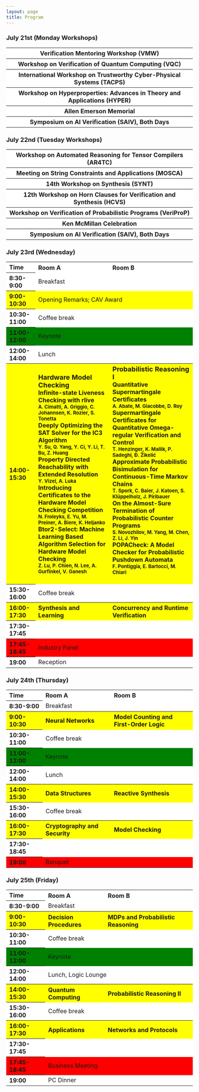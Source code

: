 ```yaml
---
layout: page
title: Program
---
```

<style>
    .workshop {
        text-align: center;
    }
    .workshop th {
        background: white;
        word-wrap: break-word;
        text-align: center;
    }

</style>

### July 21st (Monday Workshops)
<div class="workshop">

<table>
    <tr>
        <th>Verification Mentoring Workshop (VMW)</th>
    </tr>
    <tr>
        <th>Workshop on Verification of Quantum Computing (VQC)</th>
    </tr>
    <tr>
        <th>International Workshop on Trustworthy Cyber-Physical Systems (TACPS)</th>
    </tr>
    <tr>
        <th>Workshop on Hyperproperties: Advances in Theory and Applications (HYPER)</th>
    </tr>
    <tr>
        <th>Allen Emerson Memorial</th>
    </tr>
    <tr>
        <th>Symposium on AI Verification (SAIV), Both Days</th>
    </tr>
</table>
</div>

### July 22nd (Tuesday Workshops)

<div class="workshop">

<table>
    <tr>
        <th>Workshop on Automated Reasoning for Tensor Compilers (AR4TC)</th>
    </tr>
    <tr>
        <th>Meeting on String Constraints and Applications (MOSCA)</th>
    </tr>
    <tr>
        <th>14th Workshop on Synthesis (SYNT)</th>
    </tr>
    <tr>
        <th>12th Workshop on Horn Clauses for Verification and Synthesis (HCVS)</th>
    </tr>
    <tr>
        <th>Workshop on Verification of Probabilistic Programs (VeriProP)</th>
    </tr>
    <tr>
        <th>Ken McMillan Celebration</th>
    </tr>
    <tr>
        <th>Symposium on AI Verification (SAIV), Both Days</th>
    </tr>
</table>
</div>

### July 23rd (Wednesday)

<style>
    .schedule {
        text-align: left;
    }
    .schedule th {
        word-wrap: break-word;
        text-align: left;
    }
    .schedule td {
        word-wrap: break-word;
        text-align: left;
    }
    .schedule tr:nth-child(1) { background: white; }
    .schedule tr:nth-child(2) { background: white; }
    .schedule tr:nth-child(3) { background: yellow; }
    .schedule tr:nth-child(4) { background: white; }
    .schedule tr:nth-child(5) { background: green; }
    .schedule tr:nth-child(6) { background: white; }
    .schedule tr:nth-child(7) { background: yellow; }
    .schedule tr:nth-child(8) { background: white; }
    .schedule tr:nth-child(9) { background: yellow; }
    .schedule tr:nth-child(10) { background: white; }
    .schedule tr:nth-child(11) { background: red; }
    .schedule tr:nth-child(12) { background: white; }

</style>

<div class="schedule">

<table>
    <tr>
        <th>Time</th>
        <th>Room A</th>
        <th>Room B</th>
    </tr>
    <tr>
        <th>8:30-9:00</th>
        <td colspan="2">Breakfast</td>
    </tr>
    <tr>
        <th>9:00-10:30</th>
        <td colspan="2">Opening Remarks; CAV Award</td>
    </tr>
    <tr>
        <th>10:30-11:00</th>
        <td colspan="2">Coffee break</td>
    </tr>
    <tr>
        <th>11:00-12:00</th>
        <td colspan="2">Keynote</td>
    </tr>
    <tr>
        <th>12:00-14:00</th>
        <td colspan="2">Lunch</td>
    </tr>
    <tr>
        <th>14:00-15:30</th>
        <th><font size="4"> Hardware Model Checking </font><br>
        <font size="3"> Infinite-state Liveness Checking with rlive</font> <br>
        <font size="2"> A. Cimatti, A. Griggio, C. Johannsen, K. Rozier, S. Tonetta </font> <br>
        <font size="3">Deeply Optimizing the SAT Solver for the IC3 Algorithm</font> <br>
        <font size="2"> Y. Su, Q. Yang, Y. Ci, Y. Li, T. Bu, Z. Huang </font> <br>
        <font size="3">Property Directed Reachability with Extended Resolution</font> <br>
        <font size="2"> Y. Vizel, A. Luka </font> <br>
        <font size="3">Introducing Certificates to the Hardware Model Checking Competition</font> <br>
        <font size="2"> N. Froleyks, E. Yu, M. Preiner, A. Biere, K. Heljanko </font> <br>
        <font size="3"> Btor2-Select: Machine Learning Based Algorithm Selection for Hardware Model Checking</font> <br>
        <font size="2"> Z. Lu, P. Chien, N. Lee, A. Gurfinkel, V. Ganesh </font>
        </th>
        <th><font size="4">Probabilistic Reasoning I</font> <br>
        <font size="3">Quantitative Supermartingale Certificates</font> <br>
        <font size="2"> A. Abate, M. Giacobbe, D. Roy </font> <br>
        <font size="3">Supermartingale Certificates for Quantitative Omega-regular Verification and Control</font> <br>
        <font size="2"> T. Henzinger, K. Mallik, P. Sadeghi, Đ. Žikelić </font> <br>
        <font size="3">Approximate Probabilistic Bisimulation for Continuous-Time Markov Chains</font> <br>
        <font size="2"> T. Spork, C. Baier, J. Katoen, S. Klüppelholz, J. Piribauer </font> <br>
        <font size="3">On the Almost-Sure Termination of Probabilistic Counter Programs</font> <br>
        <font size="2"> S. Novozhilov, M. Yang, M. Chen, Z. Li, J. Yin </font> <br>
        <font size="3">POPACheck: A Model Checker for Probabilistic Pushdown Automata</font> <br>
        <font size="2"> F. Pontiggia, E. Bartocci, M. Chiari </font> <br>
          <br>
        </th>
    </tr>
    <tr>
        <th>15:30-16:00</th>
        <td colspan="2" >Coffee break</td>
    </tr>
    <tr>
        <th>16:00-17:30</th>
        <th>Synthesis and Learning</th>
        <th>Concurrency and Runtime Verification</th>
    </tr>
    <tr>
        <th>17:30-17:45</th>
        <td colspan="2" > </td>
    </tr>
    <tr>
        <th>17:45-18:45</th>
        <td colspan="2" > Industry Panel </td>
    </tr>
    <tr>
        <th>19:00</th>
        <td colspan="2" > Reception </td>
    </tr>
</table>	

</div>

### July 24th (Thursday)
<div class="schedule">

<table>
    <tr>
        <th>Time</th>
        <th>Room A</th>
        <th>Room B</th>
    </tr>
    <tr>
        <th>8:30-9:00</th>
        <td colspan="2" >Breakfast</td>
    </tr>
    <tr>
        <th>9:00-10:30</th>
        <th>Neural Networks</th>
        <th>Model Counting and First-Order Logic</th>
    </tr>
    <tr>
        <th>10:30-11:00</th>
        <td colspan="2" >Coffee break</td>
    </tr>
    <tr>
        <th>11:00-12:00</th>
        <td colspan="2" >Keynote</td>
    </tr>
    <tr>
        <th>12:00-14:00</th>
        <td colspan="2" >Lunch</td>
    </tr>
    <tr>
        <th>14:00-15:30</th>
        <th>Data Structures</th>
        <th>Reactive Synthesis</th>
    </tr>
    <tr>
        <th>15:30-16:00</th>
        <td colspan="2" >Coffee break</td>
    </tr>
    <tr>
        <th>16:00-17:30</th>
        <th>Cryptography and Security</th>
        <th>Model Checking</th>
    </tr>
    <tr>
        <th>17:30-18:45</th>
        <td colspan="2" > </td>
    </tr>
    <tr>
        <th>19:00</th>
        <td colspan="2"> Banquet </td>
    </tr>
</table>	

</div>

### July 25th (Friday)
<div class="schedule">

<table>
    <tr>
        <th>Time</th>
        <th>Room A</th>
        <th>Room B</th>
    </tr>
    <tr>
        <th>8:30-9:00</th>
        <td colspan="2" >Breakfast</td>
    </tr>
    <tr>
        <th>9:00-10:30</th>
        <th>Decision Procedures</th>
        <th>MDPs and Probabilistic Reasoning</th>
    </tr>
    <tr>
        <th>10:30-11:00</th>
        <td colspan="2" >Coffee break</td>
    </tr>
    <tr>
        <th>11:00-12:00</th>
        <td colspan="2" >Keynote</td>
    </tr>
    <tr>
        <th>12:00-14:00</th>
        <td colspan="2" >Lunch, Logic Lounge</td>
    </tr>
    <tr>
        <th>14:00-15:30</th>
        <th>Quantum Computing</th>
        <th>Probabilistic Reasoning II</th>
    </tr>
    <tr>
        <th>15:30-16:00</th>
        <td colspan="2" >Coffee break</td>
    </tr>
    <tr>
        <th>16:00-17:30</th>
        <th>Applications</th>
        <th>Networks and Protocols</th>
    </tr>
    <tr>
        <th>17:30-17:45</th>
        <td colspan="2" > </td>
    </tr>
    <tr>
        <th>17:45-18:45</th>
        <td colspan="2" > Business Meeting </td>
    </tr>
    <tr>
        <th>19:00</th>
        <td colspan="2" > PC Dinner </td>
    </tr>
</table>	

</div>